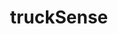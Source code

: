 ---
layout: landing
title: 'truckSense'
logo: /assets/images/menu-logos/trucksense.svg
url: '#'
order: 9
---
